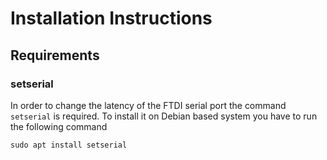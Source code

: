 # Installation Instructions

## Requirements

### setserial

In order to change the latency of the FTDI serial port the command `setserial` is required.
To install it on Debian based system you have to run the following command

```shell
sudo apt install setserial
```
